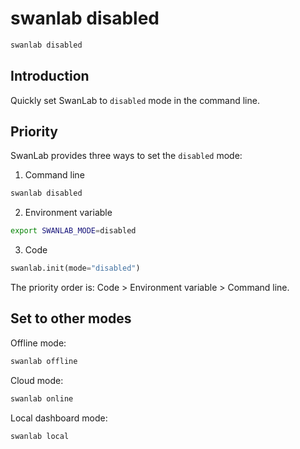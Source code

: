 # swanlab disabled

```bash
swanlab disabled
```

## Introduction

Quickly set SwanLab to `disabled` mode in the command line.

## Priority

SwanLab provides three ways to set the `disabled` mode:

1. Command line

```bash
swanlab disabled
```

2. Environment variable

```bash
export SWANLAB_MODE=disabled
```

3. Code

```python
swanlab.init(mode="disabled")
```

The priority order is: Code > Environment variable > Command line.

## Set to other modes

Offline mode:

```bash
swanlab offline
```

Cloud mode:

```bash
swanlab online
```

Local dashboard mode:

```bash
swanlab local
```